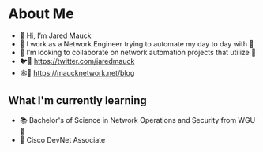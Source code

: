 # About Me

- 👋 Hi, I’m Jared Mauck
- 👀 I work as a Network Engineer trying to automate my day to day with 🐍
- 👫 I’m looking to collaborate on network automation projects that utilize 🐍
- 🐦🔗 https://twitter.com/jaredmauck
- 🕸️🔗 https://maucknetwork.net/blog

## What I'm currently learning

- 📚 Bachelor's of Science in Network Operations and Security from WGU 🦉
- 📖 Cisco DevNet Associate 

<!---
jaredmauck/jaredmauck is a ✨ special ✨ repository because its `README.md` (this file) appears on your GitHub profile.
You can click the Preview link to take a look at your changes.
--->

